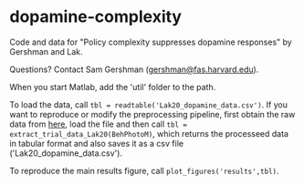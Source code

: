 dopamine-complexity
====

Code and data for "Policy complexity suppresses dopamine responses" by Gershman and Lak.

Questions? Contact Sam Gershman (gershman@fas.harvard.edu).

When you start Matlab, add the 'util' folder to the path.

To load the data, call ```tbl = readtable('Lak20_dopamine_data.csv')```. If you want to reproduce or modify the preprocessing pipeline, first obtain the raw data from [here](https://figshare.com/articles/dataset/VTA_DA_Vis2AFC/24298336?file=42649654), load the file and then call ```tbl = extract_trial_data_Lak20(BehPhotoM)```, which returns the processeed data in tabular format and also saves it as a csv file ('Lak20_dopamine_data.csv').

To reproduce the main results figure, call ```plot_figures('results',tbl)```.

